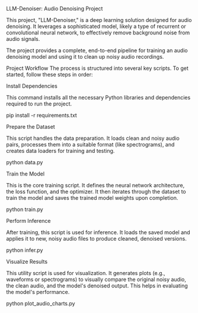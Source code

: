 LLM-Denoiser: Audio Denoising Project

This project, "LLM-Denoiser," is a deep learning solution designed for audio denoising. It leverages a sophisticated model, likely a type of recurrent or convolutional neural network, to effectively remove background noise from audio signals.

The project provides a complete, end-to-end pipeline for training an audio denoising model and using it to clean up noisy audio recordings.

Project Workflow
The process is structured into several key scripts. To get started, follow these steps in order:

Install Dependencies

This command installs all the necessary Python libraries and dependencies required to run the project.

pip install -r requirements.txt

Prepare the Dataset

This script handles the data preparation. It loads clean and noisy audio pairs, processes them into a suitable format (like spectrograms), and creates data loaders for training and testing.

python data.py

Train the Model

This is the core training script. It defines the neural network architecture, the loss function, and the optimizer. It then iterates through the dataset to train the model and saves the trained model weights upon completion.

python train.py

Perform Inference

After training, this script is used for inference. It loads the saved model and applies it to new, noisy audio files to produce cleaned, denoised versions.

python infer.py

Visualize Results

This utility script is used for visualization. It generates plots (e.g., waveforms or spectrograms) to visually compare the original noisy audio, the clean audio, and the model's denoised output. This helps in evaluating the model's performance.

python plot_audio_charts.py
